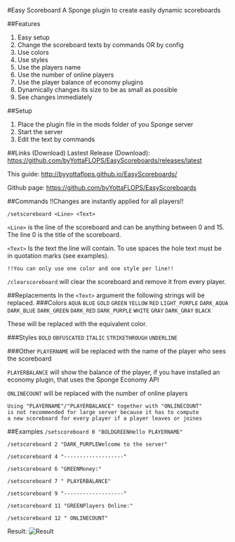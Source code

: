 #Easy Scoreboard
A Sponge plugin to create easily dynamic scoreboards

##Features
1. Easy setup
2. Change the scoreboard texts by commands OR by config
3. Use colors
4. Use styles
5. Use the players name
6. Use the number of online players
7. Use the player balance of economy plugins
8. Dynamically changes its size to be as small as possible
9. See changes immediately

##Setup
1. Place the plugin file in the mods folder
of you Sponge server
2. Start the server
3. Edit the text by commands

##Links (Download)
Lastest Release (Download): https://github.com/byYottaFLOPS/EasyScoreboards/releases/latest

This guide: http://byyottaflops.github.io/EasyScoreboards/

Github page: https://github.com/byYottaFLOPS/EasyScoreboards

##Commands
    !!Changes are instantly applied for all players!!

`/setscoreboard <Line> <Text>`

`<Line>` is the line of the scoreboard and can be anything between 0 and 15. The line 0 is the title of the scoreboard.

`<Text>` Is the text the line will contain. To use spaces the hole text must be in quotation marks (see examples).

    !!You can only use one color and one style per line!!

`/clearscoreboard` will clear the scoreboard and remove
it from every player.

##Replacements
In the `<Text>` argument the following strings will
be replaced.
###Colors
`AQUA`
`BLUE`
`GOLD`
`GREEN`
`YELLOW`
`RED`
`LIGHT_PURPLE`
`DARK_AQUA`
`DARK_BLUE`
`DARK_GREEN`
`DARK_RED`
`DARK_PURPLE`
`WHITE`
`GRAY`
`DARK_GRAY`
`BLACK`

These will be replaced with the equivalent color.

###Styles
`BOLD`
`OBFUSCATED`
`ITALIC`
`STRIKETHROUGH`
`UNDERLINE`

###Other
`PLAYERNAME` will be replaced with the name of the player
who sees the scoreboard

`PLAYERBALANCE` will show the balance of the player, if you have installed an economy plugin, that uses the Sponge Economy API

`ONLINECOUNT` will be replaced with the number of online players

    Using "PLAYERNAME"/"PLAYERBALANCE" together with "ONLINECOUNT"
    is not recommended for large server because it has to compute
    a new scoreboard for every player if a player leaves or joines

##Examples
`/setscoreboard 0 "BOLDGREENHello PLAYERNAME"`

`/setscoreboard 2 "DARK_PURPLEWelcome to the server"`

`/setscoreboard 4 "-------------------"`

`/setscoreboard 6 "GREENMoney:"`

`/setscoreboard 7 " PLAYERBALANCE"`

`/setscoreboard 9 "-------------------"`

`/setscoreboard 11 "GREENPlayers Online:"`

`/setscoreboard 12 " ONLINECOUNT"`

Result:
![Result](https://github.com/byYottaFLOPS/EasyScoreboards/blob/master/screenshots/screenshot1.png?raw=true)